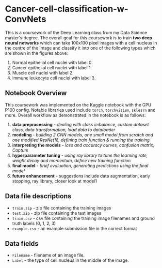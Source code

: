 # Cancer-cell-classification-w-ConvNets
 This is a coursework of the Deep Learning class from my Data Science master's degree. The overall goal for this coursework is to train **two deep neural networks** which can take 100x100 pixel images with a cell nucleus in the centre of the image and classify it into one of the following types which are shown in the figures above:  <br>

1. Normal epithelial cell nuclei with label 0.
2. Cancer epithelial cell nuclei with label 1.
3. Muscle cell nuclei with label 2.
4. Immune leukocyte cell nuclei with label 3.<be>


## Notebook Overview
This coursework was implemented on the Kaggle notebook with the GPU P100 config. Notable libraries used include `torch`, `torchvision`, `sklearn` and more. Overall workflow as demonstrated in the notebook is as follows:
1. **data preprocessing** - _dealing with class imbalance, custom dataset class, data transformation, load data to dataloader_
2. **modeling** - _building 2 CNN models, one small model from scratch and one modified ResNet18, defining train function & running the training_
3. **interpreting the models** - _loss and accuracy curves, confusion matrix, Captum_
4. **hyperparameter tuning** - _using ray library to tune the learning rate, weight decay and momentum, define new training function_
5. **final model** - _brief evaluation, generating predictions using the final model_
6. **future enhancement** - suggestions include data augmentation, early stopping, ray library, closer look at model1 <be>


## Data file descriptions
* `train.zip` - zip file containing the training images
* `test.zip` - zip file containing the test images
* `train.csv` - csv file containing the training image filenames and ground truth labels (0, 1, 2, 3)
* `example.csv` - an example submission file in the correct format <br>

## Data fields
* `Filename` - filename of an image file.
* `Label` - the type of cell nucleus in the middle of the image.


